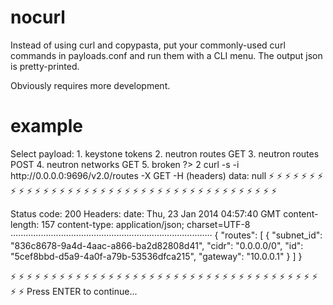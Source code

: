 nocurl
======

Instead of using curl and copypasta, put your commonly-used curl commands
in payloads.conf and run them with a CLI menu. The output json is pretty-printed.

Obviously requires more development.

example
=======
<div>
Select payload:
1. keystone tokens
2. neutron routes GET
3. neutron routes POST
4. neutron networks GET
5. broken
?> 2
curl -s -i http://0.0.0.0:9696/v2.0/routes -X GET -H (headers)
data: null
⚡ ⚡ ⚡ ⚡ ⚡ ⚡ ⚡ ⚡ ⚡ ⚡ ⚡ ⚡ ⚡ ⚡ ⚡ ⚡ ⚡ ⚡ ⚡ ⚡ ⚡ ⚡ ⚡ ⚡ ⚡ ⚡ ⚡ ⚡ ⚡ ⚡ ⚡ ⚡ ⚡ ⚡ ⚡ ⚡ ⚡ ⚡ ⚡ ⚡

Status code: 200
Headers:
        date: Thu, 23 Jan 2014 04:57:40 GMT
        content-length: 157
        content-type: application/json; charset=UTF-8
················································································
{
    "routes": [
        {
            "subnet_id": "836c8678-9a4d-4aac-a866-ba2d82808d41",
            "cidr": "0.0.0.0/0",
            "id": "5cef8bbd-d5a9-4a0f-a79b-53536dfca215",
            "gateway": "10.0.0.1"
        }
    ]
}

⚡ ⚡ ⚡ ⚡ ⚡ ⚡ ⚡ ⚡ ⚡ ⚡ ⚡ ⚡ ⚡ ⚡ ⚡ ⚡ ⚡ ⚡ ⚡ ⚡ ⚡ ⚡ ⚡ ⚡ ⚡ ⚡ ⚡ ⚡ ⚡ ⚡ ⚡ ⚡ ⚡ ⚡ ⚡ ⚡ ⚡ ⚡ ⚡ ⚡
Press ENTER to continue...
</div>
